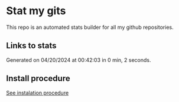 # Stat my gits

This repo is an automated stats builder for all my github repositories.

## Links to stats


Generated on 04/20/2024 at 00:42:03 in 0 min, 2 seconds.

## Install procedure

[See instalation procedure](./src/install.md)
